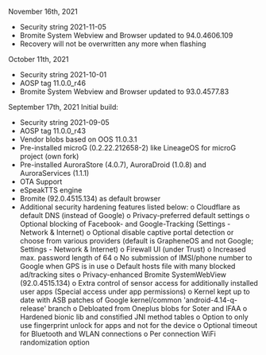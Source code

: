 November 16th, 2021

- Security string 2021-11-05
- Bromite System Webview and Browser updated to 94.0.4606.109
- Recovery will not be overwritten any more when flashing


October 11th, 2021

- Security string 2021-10-01
- AOSP tag 11.0.0_r46
- Bromite System Webview and Browser updated to 93.0.4577.83


September 17th, 2021
 Initial build:

- Security string 2021-09-05
- AOSP tag 11.0.0_r43
- Vendor blobs based on OOS 11.0.3.1
- Pre-installed microG (0.2.22.212658-2) like LineageOS for microG project (own fork)
- Pre-installed AuroraStore (4.0.7), AuroraDroid (1.0.8) and AuroraServices (1.1.1)
- OTA Support
- eSpeakTTS engine
- Bromite (92.0.4515.134) as default browser
- Additional security hardening features listed below:
  o Cloudflare as default DNS (instead of Google)
  o Privacy-preferred default settings
  o Optional blocking of Facebook- and Google-Tracking (Settings - Network & Internet)
  o Optional disable captive portal detection or choose from various providers (default is GrapheneOS and not Google; Settings - Network & Internet)
  o Firewall UI (under Trust)
  o Increased max. password length of 64
  o No submission of IMSI/phone number to Google when GPS is in use
  o Default hosts file with many blocked ad/tracking sites
  o Privacy-enhanced Bromite SystemWebView (92.0.4515.134)
  o Extra control of sensor access for additionally installed user apps (Special access under app permissions)
  o Kernel kept up to date with ASB patches of Google kernel/common 'android-4.14-q-release' branch
  o Debloated from Oneplus blobs for Soter and IFAA
  o Hardened bionic lib and constified JNI method tables
  o Option to only use fingerprint unlock for apps and not for the device
  o Optional timeout for Bluetooth and WLAN connections
  o Per connection WiFi randomization option

 
